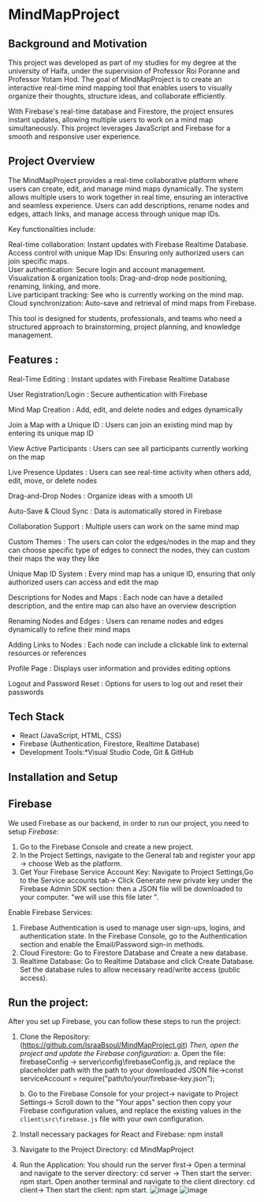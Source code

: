# MindMapProject

## Background and Motivation

 This project was developed as part of my studies for my degree at the university of Haifa, under the supervision of Professor Roi Poranne  and Professor Yotam Hod. The goal of MindMapProject is to create an interactive real-time mind mapping tool that enables users to visually organize their thoughts, structure ideas, and collaborate efficiently.

With Firebase's real-time database and Firestore, the project ensures instant updates, allowing multiple users to work on a mind map simultaneously. This project leverages JavaScript and Firebase for a smooth and responsive user experience.


## Project Overview

The MindMapProject provides a real-time collaborative platform where users can create, edit, and manage mind maps dynamically. The system allows multiple users to work together in real time, ensuring an interactive and seamless experience. Users can add descriptions, rename nodes and edges, attach links, and manage access through unique map IDs.

Key functionalities include:

Real-time collaboration: Instant updates with Firebase Realtime Database.  
Access control with unique Map IDs: Ensuring only authorized users can join specific maps.  
User authentication: Secure login and account management.  
Visualization & organization tools: Drag-and-drop node positioning, renaming, linking, and more.  
Live participant tracking: See who is currently working on the mind map.  
Cloud synchronization: Auto-save and retrieval of mind maps from Firebase.  

This tool is designed for students, professionals, and teams who need a structured approach to brainstorming, project planning, and knowledge management.

## Features :

Real-Time Editing : Instant updates with Firebase Realtime Database  

User Registration/Login : Secure authentication with Firebase 

Mind Map Creation : Add, edit, and delete nodes and edges dynamically  

Join a Map with a Unique ID : Users can join an existing mind map by entering its unique map ID 

View Active Participants : Users can see all participants currently working on the map  

Live Presence Updates : Users can see real-time activity when others add, edit, move, or delete nodes  

Drag-and-Drop Nodes : Organize ideas with a smooth UI 

Auto-Save & Cloud Sync : Data is automatically stored in Firebase  

Collaboration Support : Multiple users can work on the same mind map 

Custom Themes : The users can color the edges/nodes in the map and they can choose specific type of edges to connect the nodes, they can custom their maps the way they like   

Unique Map ID System : Every mind map has a unique ID, ensuring that only authorized users can access and edit the map  

Descriptions for Nodes and Maps : Each node can have a detailed description, and the entire map can also have an overview description  

Renaming Nodes and Edges : Users can rename nodes and edges dynamically to refine their mind maps  

Adding Links to Nodes : Each node can include a clickable link to external resources or references  

Profile Page : Displays user information and provides editing options  

Logout and Password Reset : Options for users to log out and reset their passwords  



##  Tech Stack
- React (JavaScript, HTML, CSS) 
- Firebase (Authentication, Firestore, Realtime Database)  
- Development Tools:*Visual Studio Code, Git & GitHub  


## Installation and Setup

## Firebase
We used Firebase as our backend, in order to run our project, you need to setup *Firebase*:

1. Go to the Firebase Console and create a new project.
2. In the Project Settings, navigate to the General tab and register your app -> choose Web as the platform.
3. Get Your Firebase Service Account Key:
Navigate to Project Settings,Go to the Service accounts tab-> Click Generate new private key under the Firebase Admin SDK section:
then a JSON file will be downloaded to your computer. 
"we will use this file later ".

Enable Firebase Services:
1. Firebase Authentication is used to manage user sign-ups, logins, and authentication state.
In the Firebase Console, go to the Authentication section and enable the Email/Password sign-in methods.
2. Cloud Firestore:
Go to Firestore Database and Create a new database.
3. Realtime Database:
Go to Realtime Database and click Create Database.
Set the database rules to allow necessary read/write access (public access).

## Run the project:
After you set up Firebase, you can follow these steps to run the project:

1. Clone the Repository: (https://github.com/IsraaBsoul/MindMapProject.git)
*Then, open the project and update the Firebase configuration:*
   a. Open the file: firebaseConfig -> server\config\firebaseConfig.js, 
   and replace the placeholder path with the path to your downloaded JSON file->const serviceAccount = require("path/to/your/firebase-key.json");

   b. Go to the Firebase Console for your project-> navigate to Project Settings-> Scroll down to the "Your apps" section
   then copy your Firebase configuration values, and replace the existing values in the `client\src\firebase.js` file with your own configuration.

2. Install necessary packages for React and Firebase: npm install
3. Navigate to the Project Directory: cd MindMapProject
4. Run the Application:
You should run the server first-> Open a terminal and navigate to the server directory: cd server -> Then start the server: npm start.
Open another terminal and navigate to the client directory: cd client-> Then start the client: npm start.
![image](https://github.com/user-attachments/assets/49893958-7f81-4962-babe-63924c6a28e2)
![image](https://github.com/user-attachments/assets/a9b21526-e727-4fbb-a4cd-60287292ddfb)




